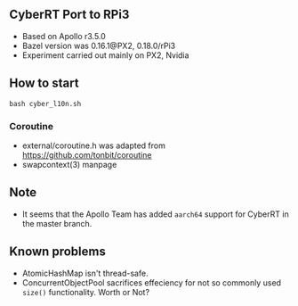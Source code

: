 ## CyberRT Port to RPi3
- Based on Apollo r3.5.0
- Bazel version was 0.16.1@PX2, 0.18.0/rPi3
- Experiment carried out mainly on PX2, Nvidia

## How to start
```
bash cyber_l10n.sh
```

### Coroutine
- external/coroutine.h was adapted from https://github.com/tonbit/coroutine
- swapcontext(3) manpage

## Note
- It seems that the Apollo Team has added `aarch64` support for CyberRT in the master branch.

## Known problems
- AtomicHashMap isn't thread-safe.
- ConcurrentObjectPool sacrifices effeciency for not so commonly used `size()` functionality. Worth or Not?


